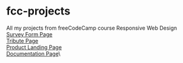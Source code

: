# fcc-projects
All my projects from freeCodeCamp course Responsive Web Design\
[Survey Form Page](https://enriquechac.github.io/fcc-projects/form/)\
[Tribute Page](https://enriquechac.github.io/fcc-projects/tribute/)\
[Product Landing Page](https://enriquechac.github.io/fcc-projects/product-landing/)\
[Documentation Page](https://enriquechac.github.io/fcc-projects/documentation/)\